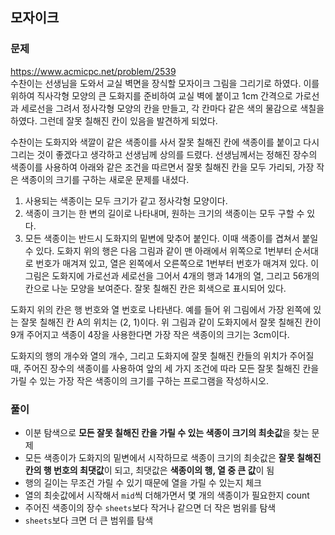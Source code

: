 ## 모자이크
### 문제
https://www.acmicpc.net/problem/2539  
수찬이는 선생님을 도와서 교실 벽면을 장식할 모자이크 그림을 그리기로 하였다. 이를 위하여 직사각형 모양의 큰 도화지를 준비하여 교실 벽에 붙이고 1cm 간격으로 가로선과 세로선을 그려서 정사각형 모양의 칸을 만들고, 각 칸마다 같은 색의 물감으로 색칠을 하였다. 그런데 잘못 칠해진 칸이 있음을 발견하게 되었다.

수찬이는 도화지와 색깔이 같은 색종이를 사서 잘못 칠해진 칸에 색종이를 붙이고 다시 그리는 것이 좋겠다고 생각하고 선생님께 상의를 드렸다. 선생님께서는 정해진 장수의 색종이를 사용하여 아래와 같은 조건을 따르면서 잘못 칠해진 칸을 모두 가리되, 가장 작은 색종이의 크기를 구하는 새로운 문제를 내셨다.

1. 사용되는 색종이는 모두 크기가 같고 정사각형 모양이다.
2. 색종이 크기는 한 변의 길이로 나타내며, 원하는 크기의 색종이는 모두 구할 수 있다.
3. 모든 색종이는 반드시 도화지의 밑변에 맞추어 붙인다. 이때 색종이를 겹쳐서 붙일 수 있다.
도화지 위의 행은 다음 그림과 같이 맨 아래에서 위쪽으로 1번부터 순서대로 번호가 매겨져 있고, 열은 왼쪽에서 오른쪽으로 1번부터 번호가 매겨져 있다. 이 그림은 도화지에 가로선과 세로선을 그어서 4개의 행과 14개의 열, 그리고 56개의 칸으로 나눈 모양을 보여준다. 잘못 칠해진 칸은 회색으로 표시되어 있다.  

도화지 위의 칸은 행 번호와 열 번호로 나타낸다. 예를 들어 위 그림에서 가장 왼쪽에 있는 잘못 칠해진 칸 A의 위치는 (2, 1)이다. 위 그림과 같이 도화지에서 잘못 칠해진 칸이 9개 주어지고 색종이 4장을 사용한다면 가장 작은 색종이의 크기는 3cm이다.

도화지의 행의 개수와 열의 개수, 그리고 도화지에 잘못 칠해진 칸들의 위치가 주어질 때, 주어진 장수의 색종이를 사용하여 앞의 세 가지 조건에 따라 모든 잘못 칠해진 칸을 가릴 수 있는 가장 작은 색종이의 크기를 구하는 프로그램을 작성하시오.

### 풀이
- 이분 탐색으로 **모든 잘못 칠해진 칸을 가릴 수 있는 색종이 크기의 최솟값**을 찾는 문제
- 모든 색종이가 도화지의 밑변에서 시작하므로 색종이 크기의 최솟값은 **잘못 칠해진 칸의 행 번호의 최댓값**이 되고, 최댓값은 **색종이의 행, 열 중 큰 값**이 됨
- 행의 길이는 무조건 가릴 수 있기 때문에 열을 가릴 수 있는지 체크
- 열의 최솟값에서 시작해서 ```mid```씩 더해가면서 몇 개의 색종이가 필요한지 count
- 주어진 색종이의 장수 ```sheets```보다 작거나 같으면 더 작은 범위를 탐색
- ```sheets```보다 크면 더 큰 범위를 탐색